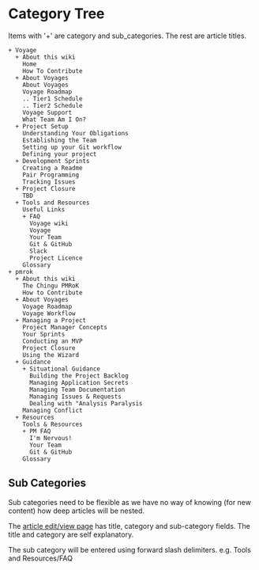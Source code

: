 # Category Tree

Items with '+' are category and sub_categories. The rest are article titles.

```
+ Voyage
  + About this wiki
    Home
    How To Contribute
  + About Voyages
    About Voyages
    Voyage Roadmap
    .. Tier1 Schedule
    .. Tier2 Schedule
    Voyage Support
    What Team Am I On?
  + Project Setup
    Understanding Your Obligations
    Establishing the Team
    Setting up your Git workflow
    Defining your project
  + Development Sprints
    Creating a Readme
    Pair Programming
    Tracking Issues
  + Project Closure
    TBD
  + Tools and Resources
    Useful Links
    + FAQ
      Voyage wiki
      Voyage
      Your Team
      Git & GitHub
      Slack
      Project Licence
    Glossary
+ pmrok
  + About this wiki
    The Chingu PMRoK
    How to Contribute
  + About Voyages
    Voyage Roadmap
    Voyage Workflow
  + Managing a Project
    Project Manager Concepts
    Your Sprints
    Conducting an MVP
    Project Closure
    Using the Wizard
  + Guidance
    + Situational Guidance
      Building the Project Backlog
      Managing Application Secrets
      Managing Team Documentation
      Managing Issues & Requests
      Dealing with "Analysis Paralysis
    Managing Conflict
  + Resources
    Tools & Resources
    + PM FAQ
      I'm Nervous!
      Your Team
      Git & GitHub
    Glossary
```

## Sub Categories

Sub categories need to be flexible as we have no way of knowing (for new content) how deep articles will be nested.

The [article edit/view page](https://github.com/chingu-voyage4/Bears-Team-25/blob/develop/frontend/src/ArticleEdit/ArticleEdit.js) has title, category and sub-category fields. The title and category are self explanatory.

The sub category will be entered using forward slash delimiters.
e.g.
Tools and Resources/FAQ
